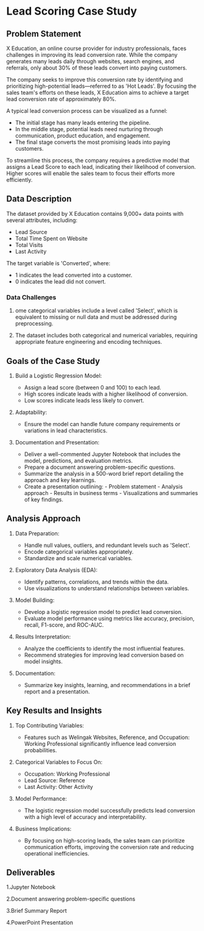 # Lead Scoring Case Study

## Problem Statement

X Education, an online course provider for industry professionals, faces challenges in improving its lead conversion rate. While the company generates many leads daily through websites, search engines, and referrals, only about 30% of these leads convert into paying customers.

The company seeks to improve this conversion rate by identifying and prioritizing high-potential leads—referred to as 'Hot Leads'. By focusing the sales team's efforts on these leads, X Education aims to achieve a target lead conversion rate of approximately 80%.

A typical lead conversion process can be visualized as a funnel:

- The initial stage has many leads entering the pipeline.
- In the middle stage, potential leads need nurturing through communication, product education, and engagement.
- The final stage converts the most promising leads into paying customers.

To streamline this process, the company requires a predictive model that assigns a Lead Score to each lead, indicating their likelihood of conversion. Higher scores will enable the sales team to focus their efforts more efficiently.

## Data Description

The dataset provided by X Education contains 9,000+ data points with several attributes, including:
- Lead Source
- Total Time Spent on Website
- Total Visits  
- Last Activity

The target variable is 'Converted', where:

- 1 indicates the lead converted into a customer.
- 0 indicates the lead did not convert.

### Data Challenges

1. ome categorical variables include a level called 'Select', which is equivalent to missing or null data and must be addressed during preprocessing.

2. The dataset includes both categorical and numerical variables, requiring appropriate feature engineering and encoding techniques.

## Goals of the Case Study

1. Build a Logistic Regression Model:
   
    - Assign a lead score (between 0 and 100) to each lead.
    - High scores indicate leads with a higher likelihood of conversion.
    - Low scores indicate leads less likely to convert.
      
3. Adaptability:
   
    - Ensure the model can handle future company requirements or variations in lead characteristics.
     
5. Documentation and Presentation:
   
    - Deliver a well-commented Jupyter Notebook that includes the model, predictions, and evaluation metrics.
    - Prepare a document answering problem-specific questions.
    - Summarize the analysis in a 500-word brief report detailing the approach and key learnings.
    - Create a presentation outlining:
          - Problem statement
          - Analysis approach
          - Results in business terms
          - Visualizations and summaries of key findings.
         
## Analysis Approach

1. Data Preparation:
   
    - Handle null values, outliers, and redundant levels such as 'Select'.
    - Encode categorical variables appropriately.
    - Standardize and scale numerical variables.
      
2. Exploratory Data Analysis (EDA):
   
    - Identify patterns, correlations, and trends within the data.
    - Use visualizations to understand relationships between variables.
      
3. Model Building:
   
    - Develop a logistic regression model to predict lead conversion.
    - Evaluate model performance using metrics like accuracy, precision, recall, F1-score, and ROC-AUC.
      
4. Results Interpretation:
   
    - Analyze the coefficients to identify the most influential features.
    - Recommend strategies for improving lead conversion based on model insights.
      
5. Documentation:
    
    - Summarize key insights, learning, and recommendations in a brief report and a presentation.
  
## Key Results and Insights

1. Top Contributing Variables:
   
    - Features such as Welingak Websites, Reference, and Occupation: Working Professional significantly influence lead conversion probabilities.

2. Categorical Variables to Focus On:
   
    - Occupation: Working Professional
    - Lead Source: Reference
    - Last Activity: Other Activity

3. Model Performance:
   
    - The logistic regression model successfully predicts lead conversion with a high level of accuracy and interpretability.
      
4. Business Implications:

    - By focusing on high-scoring leads, the sales team can prioritize communication efforts, improving the conversion rate and reducing operational inefficiencies.

## Deliverables

1.Jupyter Notebook

2.Document answering problem-specific questions 

3.Brief Summary Report

4.PowerPoint Presentation

